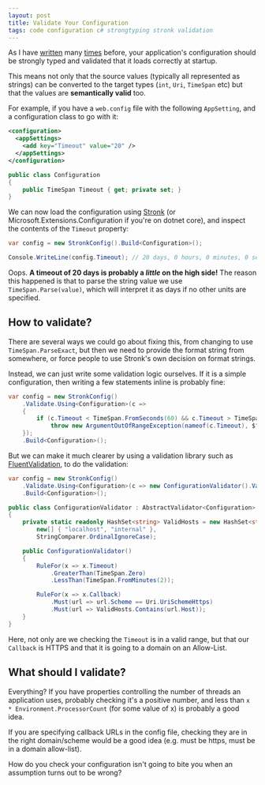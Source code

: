 ```yaml
---
layout: post
title: Validate Your Configuration
tags: code configuration c# strongtyping stronk validation
---
```


As I have [written](/2016/12/06/strong-type-all-the-configurations/) many [times](/2017/11/09/configuration-composition/) before, your application's configuration should be strongly typed and validated that it loads correctly at startup.

This means not only that the source values (typically all represented as strings) can be converted to the target types (`int`, `Uri`, `TimeSpan` etc) but that the values are **semantically valid** too.

For example, if you have a `web.config` file with the following `AppSetting`, and a configuration class to go with it:

```xml
<configuration>
  <appSettings>
    <add key="Timeout" value="20" />
  </appSettings>
</configuration>
```

```csharp
public class Configuration
{
    public TimeSpan Timeout { get; private set; }
}
```

We can now load the configuration using [Stronk](https://github.com/pondidum/stronk) (or Microsoft.Extensions.Configuration if you're on dotnet core), and inspect the contents of the `Timeout` property:

```csharp
var config = new StronkConfig().Build<Configuration>();

Console.WriteLine(config.Timeout); // 20 days, 0 hours, 0 minutes, 0 seconds
```

Oops.  **A timeout of 20 days is probably a *little* on the high side!**  The reason this happened is that to parse the string value we use `TimeSpan.Parse(value)`, which will interpret it as days if no other units are specified.

## How to validate?

There are several ways we could go about fixing this, from changing to use `TimeSpan.ParseExact`, but then we need to provide the format string from somewhere, or force people to use Stronk's own decision on format strings.

Instead, we can just write some validation logic ourselves.  If it is a simple configuration, then writing a few statements inline is probably fine:

```csharp
var config = new StronkConfig()
    .Validate.Using<Configuration>(c =>
    {
        if (c.Timeout < TimeSpan.FromSeconds(60) && c.Timeout > TimeSpan.Zero)
            throw new ArgumentOutOfRangeException(nameof(c.Timeout), $"Must be greater than 0, and less than 1 minute");
    });
    .Build<Configuration>();
```

But we can make it much clearer by using a validation library such as [FluentValidation](https://github.com/JeremySkinner/FluentValidation), to do the validation:

```csharp
var config = new StronkConfig()
    .Validate.Using<Configuration>(c => new ConfigurationValidator().ValidateAndThrow(c))
    .Build<Configuration>();
```

```csharp
public class ConfigurationValidator : AbstractValidator<Configuration>
{
    private static readonly HashSet<string> ValidHosts = new HashSet<string>(
        new[] { "localhost", "internal" },
        StringComparer.OrdinalIgnoreCase);

    public ConfigurationValidator()
    {
        RuleFor(x => x.Timeout)
            .GreaterThan(TimeSpan.Zero)
            .LessThan(TimeSpan.FromMinutes(2));

        RuleFor(x => x.Callback)
            .Must(url => url.Scheme == Uri.UriSchemeHttps)
            .Must(url => ValidHosts.Contains(url.Host));
    }
}
```

Here, not only are we checking the `Timeout` is in a valid range, but that our `Callback` is HTTPS and that it is going to a domain on an Allow-List.

## What should I validate?

Everything?  If you have properties controlling the number of threads an application uses, probably checking it's a positive number, and less than `x * Environment.ProcessorCount` (for some value of x) is probably a good idea.

If you are specifying callback URLs in the config file, checking they are in the right domain/scheme would be a good idea (e.g. must be https, must be in a domain allow-list).

How do you check your configuration isn't going to bite you when an assumption turns out to be wrong?